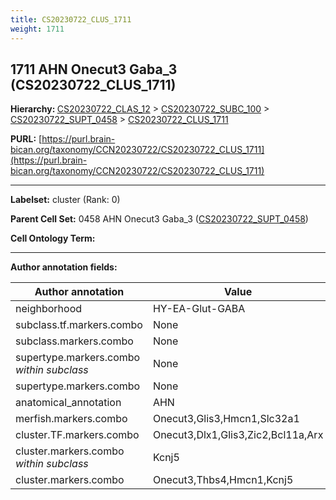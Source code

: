 ```yaml
---
title: CS20230722_CLUS_1711
weight: 1711
---
```

## 1711 AHN Onecut3 Gaba_3 (CS20230722_CLUS_1711)
<b>Hierarchy: </b>
[CS20230722_CLAS_12](../CS20230722_CLAS_12) >
[CS20230722_SUBC_100](../CS20230722_SUBC_100) >
[CS20230722_SUPT_0458](../CS20230722_SUPT_0458) >
[CS20230722_CLUS_1711](../CS20230722_CLUS_1711)

**PURL:** [https://purl.brain-bican.org/taxonomy/CCN20230722/CS20230722_CLUS_1711](https://purl.brain-bican.org/taxonomy/CCN20230722/CS20230722_CLUS_1711)

---


**Labelset:** cluster (Rank: 0)

**Parent Cell Set:** 0458 AHN Onecut3 Gaba_3 ([CS20230722_SUPT_0458](../CS20230722_SUPT_0458))



**Cell Ontology Term:** 

[MARKER GENES.]: #


---

[TRANSFERRED ANNOTATIONS.]: #


[AUTHOR ANNOTATION FIELDS.]: #


**Author annotation fields:**

| Author annotation | Value |
|-------------------|-------|
|neighborhood|HY-EA-Glut-GABA|
|subclass.tf.markers.combo|None|
|subclass.markers.combo|None|
|supertype.markers.combo _within subclass_|None|
|supertype.markers.combo|None|
|anatomical_annotation|AHN|
|merfish.markers.combo|Onecut3,Glis3,Hmcn1,Slc32a1|
|cluster.TF.markers.combo|Onecut3,Dlx1,Glis3,Zic2,Bcl11a,Arx|
|cluster.markers.combo _within subclass_|Kcnj5|
|cluster.markers.combo|Onecut3,Thbs4,Hmcn1,Kcnj5|
